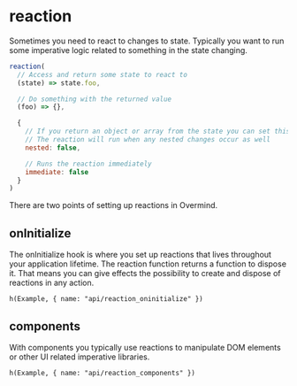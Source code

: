 # reaction

Sometimes you need to react to changes to state. Typically you want to run some imperative logic related to something in the state changing. 

```js
reaction(
  // Access and return some state to react to
  (state) => state.foo,

  // Do something with the returned value
  (foo) => {},

  {
    // If you return an object or array from the state you can set this to true.
    // The reaction will run when any nested changes occur as well
    nested: false,

    // Runs the reaction immediately
    immediate: false
  }
)
```

There are two points of setting up reactions in Overmind.

## onInitialize

The onInitialize hook is where you set up reactions that lives throughout your application lifetime. The reaction function returns a function to dispose it. That means you can give effects the possibility to create and dispose of reactions in any action.

```marksy
h(Example, { name: "api/reaction_oninitialize" })
```


## components

With components you typically use reactions to manipulate DOM elements or other UI related imperative libraries.

```marksy
h(Example, { name: "api/reaction_components" })
```
